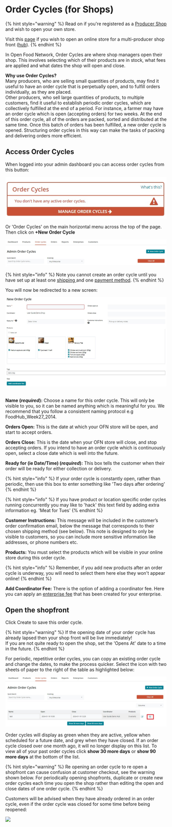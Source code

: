 # Order Cycles (for Shops)

{% hint style="warning" %}
Read on if you're registered as a [Producer Shop](../../../your-quick-start-on-ofn-given-who-you-are.md#shop) and wish to open your own store.

Visit this [page](order-cycles-for-hubs.md) if you wish to open an online store for a multi-producer shop front ([hub](../../../your-quick-start-on-ofn-given-who-you-are.md#hub)).
{% endhint %}

In Open Food Network, Order Cycles are where shop managers open their shop. This involves selecting which of their products are in stock, what fees are applied and what dates the shop will open and close.

**Why use Order Cycles?**\
Many producers, who are selling small quantities of products, may find it useful to have an order cycle that is perpetually open, and to fulfill orders individually, as they are placed. \
Other producers, who sell large quantities of products, to multiple customers, find it useful to establish periodic order cycles, which are collectively fulfilled at the end of a period. For instance, a farmer may have an order cycle which is open (accepting orders) for two weeks. At the end of this order cycle, all of the orders are packed, sorted and distributed at the same time. Once this batch of orders has been fulfilled, a new order cycle is opened. Structuring order cycles in this way can make the tasks of packing and delivering orders more efficient.

## Access Order Cycles

When logged into your admin dashboard you can access order cycles from this button:

![](<../../../.gitbook/assets/dashboard order cycle.jpg>)

Or 'Order Cycles' on the main horizontal menu across the top of the page.  Then click on **+New Order Cycle**

![](<../../../.gitbook/assets/oc list.jpg>)

{% hint style="info" %}
Note you cannot create an order cycle until you have set up at least one [shipping ](../shipping-methods.md)and one [payment method](../payment-methods.md).
{% endhint %}

You will now be redirected to a new screen:

![](<../../../.gitbook/assets/oc shop.jpg>)

\
**Name (**_**required**_**):** Choose a name for this order cycle. This will only be visible to you, so it can be named anything which is meaningful for you. We recommend that you follow a consistent naming protocol e.g FoodHub\_Week27\_2014.

**Orders Open:** This is the date at which your OFN store will be open, and start to accept orders.

**Orders Close:** This is the date when your OFN store will close, and stop accepting orders. If you intend to have an order cycle which is continuously open, select a close date which is well into the future.

**Ready for (ie Date/Time) (**_**required**_**):** This box tells the customer when their order will be ready for either collection or delivery.&#x20;

{% hint style="info" %}
If your order cycle is constantly open, rather than periodic, then use this box to enter something like 'Two days after ordering'
{% endhint %}

{% hint style="info" %}
If you have product or location specific order cycles running concurrently you may like to 'hack' this text field by adding extra information eg. 'Meat for Tues'
{% endhint %}

**Customer Instructions:** This message will be included in the customer’s order confirmation email, below the message that corresponds to their chosen shipping method (see below). This note is designed to only be visible to customers, so you can include more sensitive information like addresses, or phone numbers etc.&#x20;

**Products:** You must select the products which will be visible in your online store during this order cycle.&#x20;

{% hint style="info" %}
Remember, if you add new products after an order cycle is underway, you will need to select them here else they won't appear online!
{% endhint %}

**Add Coordinator Fee:** There is the option of adding a coordinator fee. Here you can apply an [enterprise fee](../enterprise-fees.md) that has been created for your enterprise.&#x20;

## Open the shopfront

Click Create to save this order cycle.

{% hint style="warning" %}
If the opening date of your order cycle has already lapsed then your shop front will be live immediately!\
If you are not quite ready to open the shop, set the 'Opens At' date to a time in the future.
{% endhint %}

For periodic, repetitive order cycles, you can copy an existing order cycle and change the dates, to make the process quicker. Select the icon with two sheets of paper to the right of the table as highlighted below:

![](<../../../.gitbook/assets/oc list copy.jpg>)

Order cycles will display as green when they are active, yellow when scheduled for a future date, and grey when they have closed. If an order cycle closed over one month ago, it will no longer display on this list. To view all of your past order cycles click **show 30 more days** or **show 90 more days** at the bottom of the list.

{% hint style="warning" %}
Re opening an order cycle to re open a shopfront can cause confusion at customer checkout, see the warning shown below. For periodically opening shopfronts, duplicate or create new order cycles each time you open the shop rather than editing the open and close dates of one order cycle.
{% endhint %}

Customers will be advised when they have already ordered in an order cycle, even if the order cycle was closed for some time before being reopened:

![](<../../../.gitbook/assets/pop up in checkout.jpg>)

